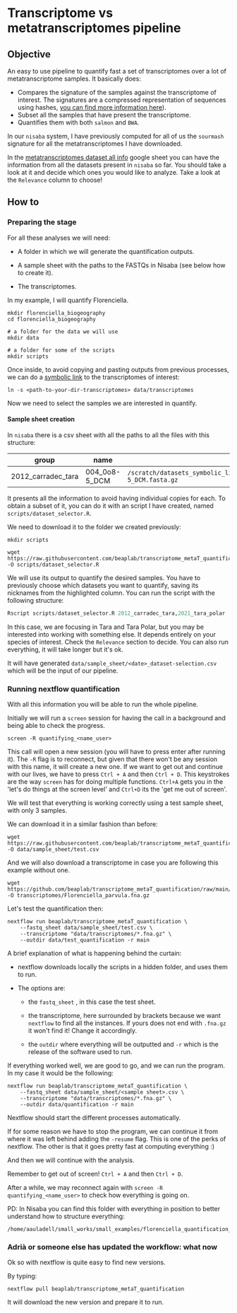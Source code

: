 # Transcriptome vs metatranscriptomes pipeline

## Objective

An easy to use pipeline to quantify fast a set of transcriptomes over a lot of metatranscriptome samples. It basically does:

-   Compares the signature of the samples against the transcriptome of interest. The signatures are a compressed representation of sequences using hashes, [you can find more information here](https://pubmed.ncbi.nlm.nih.gov/31508216/)).
-   Subset all the samples that have present the transcriptome.
-   Quantifies them with both `salmon` and `BWA`.

In our `nisaba` system, I have previously computed for all of us the `sourmash` signature for all the metatranscriptomes I have downloaded.

In the [metatranscriptomes dataset all info](https://docs.google.com/spreadsheets/d/11mkh7hcndFwxE195rt6JnvfDmUDB1XI-_M87bGpu4bw/edit?usp=sharing) google sheet you can have the information from all the datasets present in `nisaba` so far. You should take a look at it and decide which ones you would like to analyze. Take a look at the `Relevance` column to choose!

## How to

### Preparing the stage

For all these analyses we will need:

-   A folder in which we will generate the quantification outputs.

-   A sample sheet with the paths to the FASTQs in Nisaba (see below how to create it).

-   The transcriptomes.

In my example, I will quantify Florenciella.

    mkdir florenciella_biogeography
    cd florenciella_biogeography

    # a folder for the data we will use
    mkdir data 

    # a folder for some of the scripts 
    mkdir scripts

Once inside, to avoid copying and pasting outputs from previous processes, we can do a [symbolic link](https://www.cyberciti.biz/faq/creating-soft-link-or-symbolic-link/) to the transcriptomes of interest:

    ln -s <path-to-your-dir-transcriptomes> data/transcriptomes     

Now we need to select the samples we are interested in quantify.

#### Sample sheet creation

In `nisaba` there is a csv sheet with all the paths to all the files with this structure:

| group              | name          | fastq_r1                                                                                        | fastq_r2 | single_end | sig                                                                                      |
|------------|------------|------------|------------|------------|------------|
| 2012_carradec_tara | 004_0o8-5_DCM | `/scratch/datasets_symbolic_links/metatranscriptomes/2012_carradec_tara/004_0o8-5_DCM.fasta.gz` | NA       | TRUE       | `/scratch/datasets_symbolic_links/metaT_signatures/2012_carradec_tara/004_0o8-5_DCM.zip` |

It presents all the information to avoid having individual copies for each. To obtain a subset of it, you can do it with an script I have created, named `scripts/dataset_selector.R`.

We need to download it to the folder we created previously:

    mkdir scripts

    wget https://raw.githubusercontent.com/beaplab/transcriptome_metaT_quantification/main/scripts/dataset_selector.R -O scripts/dataset_selector.R

We will use its output to quantify the desired samples. You have to previously choose which datasets you want to quantify, saving its nicknames from the highlighted column. You can run the script with the following structure:

``` r
Rscript scripts/dataset_selector.R 2012_carradec_tara,2021_tara_polar 
```

In this case, we are focusing in Tara and Tara Polar, but you may be interested into working with something else. It depends entirely on your species of interest. Check the `Relevance` section to decide. You can also run everything, it will take longer but it's ok.

It will have generated `data/sample_sheet/<date>_dataset-selection.csv` which will be the input of our pipeline.

### Running nextflow quantification

With all this information you will be able to run the whole pipeline.

Initially we will run a `screen` session for having the call in a background and being able to check the progress.

    screen -R quantifying_<name_user>

This call will open a new session (you will have to press enter after running it). The `-R` flag is to reconnect, but given that there won't be any session with this name, it will create a new one. If we want to get out and continue with our lives, we have to press `Ctrl + A` and then `Ctrl + D`. This keystrokes are the way `screen` has for doing multiple functions. `Ctrl+A` gets you in the 'let's do things at the screen level' and `Ctrl+D` its the 'get me out of screen'.

We will test that everything is working correctly using a test sample sheet, with only 3 samples.

We can download it in a similar fashion than before:

    wget https://raw.githubusercontent.com/beaplab/transcriptome_metaT_quantification/main/data/test_data/sample_sheet/dataset_correspondence_paths_test.csv -O data/sample_sheet/test.csv 

And we will also download a transcriptome in case you are following this example without one.

    wget https://github.com/beaplab/transcriptome_metaT_quantification/raw/main/data/genomic_data/transcriptomes/nucleotide_version/EP00618_Florenciella_parvula.fna.gz -O transcriptomes/Florenciella_parvula.fna.gz

Let's test the quantification then:

    nextflow run beaplab/transcriptome_metaT_quantification \
        --fastq_sheet data/sample_sheet/test.csv \
        --transcriptome "data/transcriptomes/*.fna.gz" \
        --outdir data/test_quantification -r main

A brief explanation of what is happening behind the curtain:

-   nextflow downloads locally the scripts in a hidden folder, and uses them to run.

-   The options are:

    -   the `fastq_sheet` , in this case the test sheet.

    -   the transcriptome, here surrounded by brackets because we want `nextflow` to find all the instances. If yours does not end with `.fna.gz` it won't find it! Change it accordingly.

    -   the `outdir` where everything will be outputted and `-r` which is the release of the software used to run.

If everything worked well, we are good to go, and we can run the program. In my case it would be the following:

    nextflow run beaplab/transcriptome_metaT_quantification \
        --fastq_sheet data/sample_sheet/<sample sheet>.csv \
        --transcriptome "data/transcriptomes/*.fna.gz" \
        --outdir data/quantification -r main

Nextflow should start the different processes automatically.

If for some reason we have to stop the program, we can continue it from where it was left behind adding the `-resume` flag. This is one of the perks of nextflow. The other is that it goes pretty fast at computing everything :)

And then we will continue with the analysis.

Remember to get out of screen! `Ctrl + A` and then `Ctrl + D`.

After a while, we may reconnect again with `screen -R quantifying_<name_user>` to check how everything is going on.

PD: In Nisaba you can find this folder with everything in position to better understand how to structure everything:

    /home/aauladell/small_works/small_examples/florenciella_quantification_example

### Adrià or someone else has updated the workflow: what now

Ok so with nextflow is quite easy to find new versions.

By typing:

    nextflow pull beaplab/transcriptome_metaT_quantification

It will download the new version and prepare it to run.
